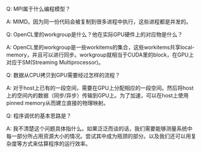 Q: MPI属于什么编程模型？

A: MIMD。因为同一份代码会被复制到很多进程中执行，这些进程都是并发的。

Q: OpenCL里的workgroup是什么？他在实际GPU硬件上的对应物是什么？

A: OpenCL里的workgroup是一些workitems的集合，这些workitems共享local-memory，并且可以进行同步。workgroup就相当于CUDA里的block，在GPU上对应于SM(Streaming Multiprocessor)。

Q: 数据从CPU拷贝到GPU需要经过怎样的流程？

A: 对于host上已有的一段空间，需要在GPU上分配相应的一段空间。然后将host上的空间内的数据（同步/异步）传输到GPU上。为了加速，可以在host上使用pinned memory从而建立直接的物理映射。

Q: 程序调优的基本思路是？

A: 我不清楚这个问题具体指什么。如果泛泛而谈的话，我们需要能够测量系统中每一部分所占用资源大小的情况。尝试其中成为瓶颈的部分。以及我们还可以用复杂度等方式来估算程序的运行效率。
